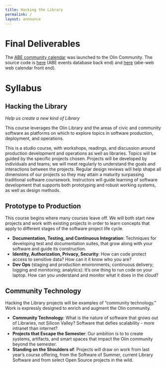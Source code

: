 ```yaml
---
title: Hacking the Library
permalink: /
layout: announce
---
```


<div markdown="1">

# Final Deliverables

The [ABE community calendar](https://events.olin.build) was launched to the Olin
Community. The source code is [here](https://github.com/olin-build/ABE) (ABE
events database back end) and [here]((https://github.com/olin-build/ABE))
(abe-web web calendar front end).

</div>

<div class="row" markdown="1">

# Syllabus

<div class="col-md-4" markdown="1">

## Hacking the Library

<i>Help us create a new kind of Library</i>

This course leverages the Olin Library and the areas of civic and community software as platforms on which to explore topics in software production, deployment, and operations.

This is a studio course, with workshops, readings, and discussion around production development and operations as well as libraries.
Topics will be guided by the specific projects chosen.
Projects will be developed by individuals and teams; we will meet regularly to understand the goals and interactions between the projects.
Regular design reviews will help shape all dimensions of our projects so they may attain a maturity surpassing traditional software coursework.
Instructors will guide learning of software development that supports both prototyping and robust working systems, as well as design methods.
</div>

<div class="col-md-4" markdown="1">

## Prototype to Production

This course begins where many courses leave off.  We will both start new projects and work with existing projects in order to learn concepts that apply to different stages of the software project life cycle.

* **Documentation, Testing, and Continuous Integration**: Techniques for developing test and documentation suites, that grow along with your software and guide its construction.
* **Identity, Authorization, Privacy, Security**: How can code protect access to sensitive data? How can it it know who you are?
* **Dev Ops** (staging and production environments; continuous delivery; logging and monitoring; analytics): It’s one thing to run code on your laptop. How can you understand and monitor what it does in the cloud?

</div>

<div class="col-md-4" markdown="1">

## Community Technology

Hacking the Library projects will be examples of “community technology.”
Work is expressly designed to enrich and augment the Olin community.

* **Community Technology**: What is the nature of software that grows out of Libraries, not Silicon Valley? Software that defies scalability - more intranet than internet?
* **Projects that Escape the Semester**: Our ambition is to to create systems, artifacts, and smart spaces that impact the Olin community beyond the semester.
* **Standing on the Shoulders of**: Projects will draw on work from last year’s course offering, from the Software of Summer, current Library Software and from select Open Source projects in the wild.
</div>
</div>
